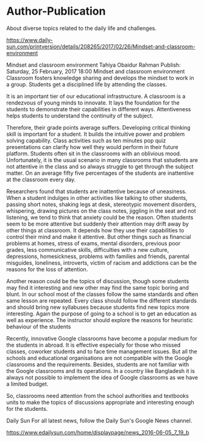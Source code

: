 # Author-Publication
About diverse topics related to the daily life and challenges. 

https://www.daily-sun.com/printversion/details/208265/2017/02/26/Mindset-and-classroom-environment

Mindset and classroom environment
Tahiya Obaidur Rahman
Publish: Saturday, 25 February, 2017 18:00
Mindset and classroom environment
Classroom fosters knowledge sharing and develops the mindset to work in a group.  Students get a disciplined life by attending the classes.

 

It is an important tier of our educational infrastructure. A classroom is a rendezvous of young minds to innovate. It lays the foundation for the students to demonstrate their capabilities in different ways. Attentiveness helps students to understand the continuity of the subject.

 

Therefore, their grade points average suffers. Developing critical thinking skill is important for a student. It builds the intuitive power and problem solving capability. Class activities such as ten minutes pop quiz presentations can clarify how well they would perform in their future platform. Students often sit in the classrooms with an oblivious mood. Unfortunately, it is the usual scenario in many classrooms that sstudents are not attentive in the class and so always struggle to get through the subject matter. On an average fifty five percentages of the students are inattentive at the classroom every day.

 

Researchers found that students are inattentive because of uneasiness. When a student indulges in other activities like talking to other students, passing short notes, shaking legs at desk, stereotypic movement disorders, whispering, drawing pictures on the class notes, jiggling in the seat and not listening, we tend to think that anxiety could be the reason. Often students seem to be more attentive but suddenly their attention may drift away by other things at classroom. It depends how they use their capabilities to control their mind and make it attentive. But other things such as financial problems at homes, stress of exams, mental disorders, previous poor grades, less communicative skills, difficulties with a new culture, depressions, homesickness, problems with families and friends, parental misguides, loneliness, introverts, victim of racism and addictions can be the reasons for the loss of attention.

 

Another reason could be the topics of discussion, though some students may find it interesting and new other may find the same topic boring and blunt. In our school most of the classes follow the same standards and often same lesson are repeated. Every class should follow the different standards and should bring new syllabuses because students find new topics more interesting. Again the purpose of going to a school is to get an education as well as experience. The instructor should explore the reasons for heuristic behaviour of the students

 

Recently, innovative Google classrooms have become a popular medium for the students in abroad. It is effective especially for those who missed classes, coworker students and to face time management issues. But all the schools and educational organisations are not compatible with the Google classrooms and the requirements. Besides, students are not familiar with the Google classrooms and its operations. In a country like Bangladesh it is always not possible to implement the idea of Google classrooms as we have a limited budget.

 

So, classrooms need attention from the school authorities and textbooks units to make the topics of discussions appropriate and interesting enough for the students.

Daily Sun For all latest news, follow the Daily Sun's Google News channel. 


https://www.edailysun.com/home/displaypage/news_2016-06-05_7_19_b

